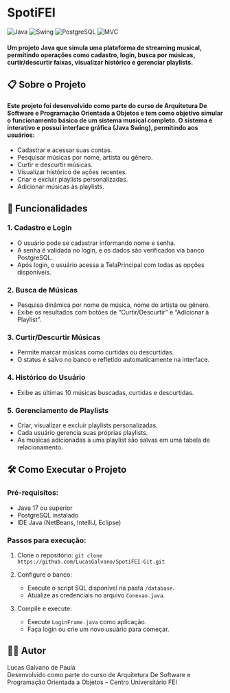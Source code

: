 # SpotiFEI 

![Java](https://img.shields.io/badge/Java-17-orange?logo=java&logoColor=white)
![Swing](https://img.shields.io/badge/Swing-GUI-blue)
![PostgreSQL](https://img.shields.io/badge/PostgreSQL-13-blue?logo=postgresql&logoColor=white)
![MVC](https://img.shields.io/badge/Arquitetura-MVC-success)

#### Um projeto Java que simula uma plataforma de streaming musical, permitindo operações como cadastro, login, busca por músicas, curtir/descurtir faixas, visualizar histórico e gerenciar playlists.

## 📋 Sobre o Projeto
#### Este projeto foi desenvolvido como parte do curso de  Arquitetura De Software e Programação Orientada a Objetos e tem como objetivo simular o funcionamento básico de um sistema musical completo. O sistema é interativo e possui interface gráfica (Java Swing), permitindo aos usuários:

- Cadastrar e acessar suas contas.
- Pesquisar músicas por nome, artista ou gênero.
- Curtir e descurtir músicas.
- Visualizar histórico de ações recentes.
- Criar e excluir playlists personalizadas.
- Adicionar músicas às playlists.

## 🚀 Funcionalidades

### 1. Cadastro e Login
- O usuário pode se cadastrar informando nome e senha.
- A senha é validada no login, e os dados são verificados via banco PostgreSQL.
- Após login, o usuário acessa a TelaPrincipal com todas as opções disponíveis.

### 2. Busca de Músicas
- Pesquisa dinâmica por nome de música, nome do artista ou gênero.
- Exibe os resultados com botões de “Curtir/Descurtir” e “Adicionar à Playlist”.

### 3. Curtir/Descurtir Músicas
- Permite marcar músicas como curtidas ou descurtidas.
- O status é salvo no banco e refletido automaticamente na interface.

### 4. Histórico do Usuário
- Exibe as últimas 10 músicas buscadas, curtidas e descurtidas.

### 5. Gerenciamento de Playlists
- Criar, visualizar e excluir playlists personalizadas.
- Cada usuário gerencia suas próprias playlists.
- As músicas adicionadas a uma playlist são salvas em uma tabela de relacionamento.

## 🛠️ Como Executar o Projeto

### Pré-requisitos:
- Java 17 ou superior
- PostgreSQL instalado
- IDE Java (NetBeans, IntelliJ, Eclipse)

### Passos para execução:
1. Clone o repositório:
   `git clone https://github.com/LucasGalvano/SpotiFEI-Git.git`

2. Configure o banco:
   - Execute o script SQL disponível na pasta `/database`.
   - Atualize as credenciais no arquivo `Conexao.java`.

3. Compile e execute:
   - Execute `LoginFrame.java` como aplicação.
   - Faça login ou crie um novo usuário para começar.

 ## 👨‍💻 Autor
Lucas Galvano de Paula  
Desenvolvido como parte do curso de Arquitetura De Software e Programação Orientada a Objetos – Centro Universitário FEI

